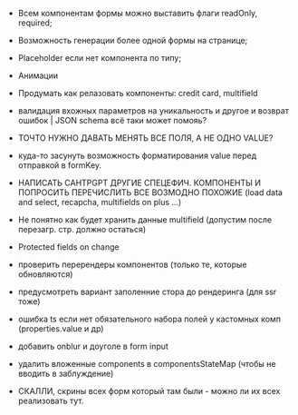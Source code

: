 - Всем компонентам формы можно выставить флаги readOnly, required;

- Возможность генерации более одной формы на странице;

- Placeholder если нет компонента по типу;

- Анимации

- Продумать как релазовать компоненты: credit card, multifield

- валидация вхожных параметров на уникальность и другое и возврат ошибок | JSON schema всё таки может помояь?

- ТОЧТО НУЖНО ДАВАТЬ МЕНЯТЬ ВСЕ ПОЛЯ, А НЕ ОДНО VALUE?

- куда-то засунуть возможность форматирования value перед отправкой в formKey.

- НАПИСАТЬ CAHTPGPT ДРУГИЕ СПЕЦЕФИЧ. КОМПОНЕНТЫ И ПОПРОСИТЬ ПЕРЕЧИСЛИТЬ ВСЕ ВОЗМОДНО ПОХОЖИЕ (load data and select, recapcha, multifields on plus ...)

- Не понятно как будет хранить данные multifield (допустим после перезагр. стр. должно остаться)

- Protected fields on change

- проверить перерендеры компонентов (только те, которые обновляются)

- предусмотреть вариант заполенние стора до рендеринга (для ssr тоже)

- ошибка ts если нет обязательного набора полей у кастомных комп (properties.value и др)

- добавить onblur и доуголе в form input

- удалить вложенные components в componentsStateMap (чтобы не вводить в заблуждение)

- СКАЛЛИ, скрины всех форм который там были - можно ли их всех реализовать тут.
